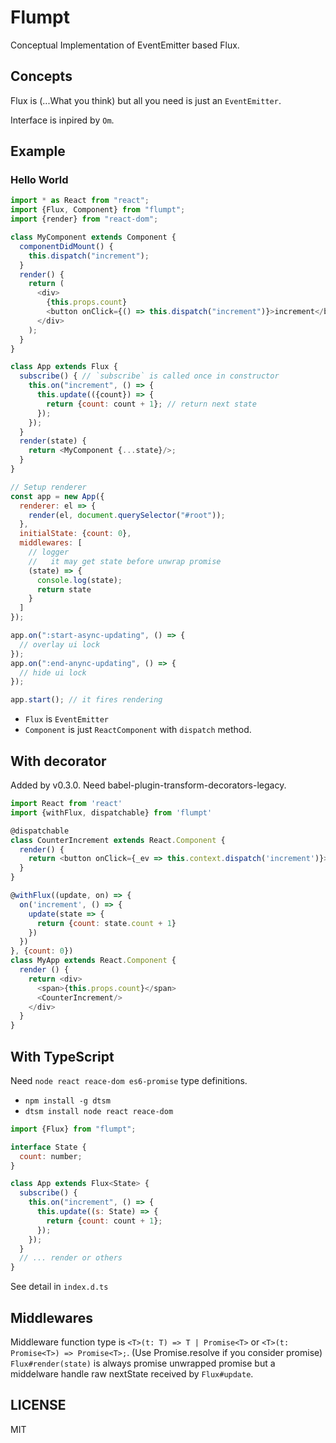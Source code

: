 # Flumpt

Conceptual Implementation of EventEmitter based Flux.

## Concepts

Flux is (...What you think) but all you need is just an `EventEmitter`.

Interface is inpired by `Om`.

## Example

### Hello World

```js
import * as React from "react";
import {Flux, Component} from "flumpt";
import {render} from "react-dom";

class MyComponent extends Component {
  componentDidMount() {
    this.dispatch("increment");
  }
  render() {
    return (
      <div>
        {this.props.count}
        <button onClick={() => this.dispatch("increment")}>increment</button>
      </div>
    );
  }
}

class App extends Flux {
  subscribe() { // `subscribe` is called once in constructor
    this.on("increment", () => {
      this.update(({count}) => {
        return {count: count + 1}; // return next state
      });
    });
  }
  render(state) {
    return <MyComponent {...state}/>;
  }
}

// Setup renderer
const app = new App({
  renderer: el => {
    render(el, document.querySelector("#root"));
  },
  initialState: {count: 0},
  middlewares: [
    // logger
    //   it may get state before unwrap promise
    (state) => {
      console.log(state);
      return state
    }
  ]
});

app.on(":start-async-updating", () => {
  // overlay ui lock
});
app.on(":end-anync-updating", () => {
  // hide ui lock
});

app.start(); // it fires rendering
```

- `Flux` is `EventEmitter`
- `Component` is just `ReactComponent` with `dispatch` method.

## With decorator

Added by v0.3.0. Need babel-plugin-transform-decorators-legacy.

```js
import React from 'react'
import {withFlux, dispatchable} from 'flumpt'

@dispatchable
class CounterIncrement extends React.Component {
  render() {
    return <button onClick={_ev => this.context.dispatch('increment')}>+1</button>
  }
}

@withFlux((update, on) => {
  on('increment', () => {
    update(state => {
      return {count: state.count + 1}
    })
  })
}, {count: 0})
class MyApp extends React.Component {
  render () {
    return <div>
      <span>{this.props.count}</span>
      <CounterIncrement/>
    </div>
  }
}
```

## With TypeScript

Need `node react reace-dom es6-promise` type definitions.

- `npm install -g dtsm`
- `dtsm install node react reace-dom`


```js
import {Flux} from "flumpt";

interface State {
  count: number;
}

class App extends Flux<State> {
  subscribe() {
    this.on("increment", () => {
      this.update((s: State) => {
        return {count: count + 1};
      });
    });
  }
  // ... render or others
}
```

See detail in `index.d.ts`

## Middlewares

Middleware function type is `<T>(t: T) => T | Promise<T>` or  `<T>(t: Promise<T>) => Promise<T>;`. (Use Promise.resolve if you consider promise)
`Flux#render(state)` is always promise unwrapped promise but a middelware handle raw nextState received by `Flux#update`.


## LICENSE

MIT
